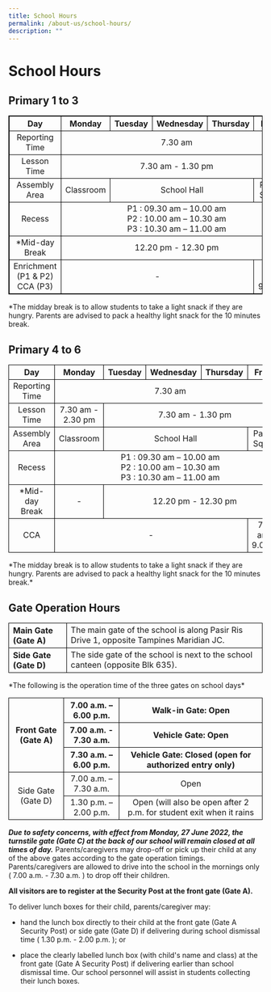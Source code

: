 ```yaml
---
title: School Hours
permalink: /about-us/school-hours/
description: ""
---
```

# **School Hours**
## Primary 1 to 3

<table style="border: 1px solid black;text-align: center;">
    <thead>
        <tr style="border: 1px solid black;text-align: center;">
            <th style="border: 1px solid black;text-align: center;">Day</th>
            <th style="border: 1px solid black;text-align: center;">Monday</th>
            <th style="border: 1px solid black;text-align: center;">Tuesday</th>
            <th style="border: 1px solid black;text-align: center;">Wednesday</th>
            <th style="border: 1px solid black;text-align: center;">Thursday</th>
            <th style="border: 1px solid black;text-align: center;">Friday</th>
        </tr>
    </thead>
    <tbody>
        <tr>
            <td style="border: 1px solid black;text-align: center;" rowspan=1>Reporting Time</td>
            <td style="border: 1px solid black;text-align: center;" colspan=5>7.30 am</td>
        </tr>
        <tr>
            <td style="border: 1px solid black;text-align: center;">Lesson Time</td>
            <td style="border: 1px solid black;text-align: center;" colspan=5>7.30 am - 1.30 pm</td>
        </tr>
        <tr>            
            <td style="border: 1px solid black;text-align: center;" rowspan=1>Assembly Area</td>
            <td style="border: 1px solid black;text-align: center;" colspan=1>Classroom</td>
            <td style="border: 1px solid black;text-align: center;" colspan=3>School Hall</td>
            <td style="border: 1px solid black;text-align: center;" colspan=1>Parade Square</td>
        </tr>
        <tr>
            <td style="border: 1px solid black;text-align: center;">Recess</td>
            <td style="border: 1px solid black;text-align: center;" colspan=5>
                P1 : 09.30 am – 10.00 am<br>
                P2 : 10.00 am – 10.30 am<br>
                P3 : 10.30 am – 11.00 am<br>
            </td>
        </tr>
        <tr>
            <td style="border: 1px solid black;text-align: center;">*Mid-day Break</td>
            <td style="border: 1px solid black;text-align: center;" colspan=5>12.20 pm - 12.30 pm</td>
        </tr>
        <tr>
            <td style="border: 1px solid black;text-align: center;">Enrichment (P1 & P2)
CCA (P3)
</td>
            <td style="border: 1px solid black;text-align: center;" colspan=4>-</td>
            <td style="border: 1px solid black;text-align: center;" colspan=1>7.30 am - 9.00pm</td>
        </tr>
    </tbody>
</table>
*The midday break is to allow students to take a light snack if they are hungry. Parents are advised to pack a healthy light snack for the 10 minutes break.

## Primary 4 to 6
<table>
    <thead>
        <tr>
            <th style="border: 1px solid black;text-align: center;">Day</th>
            <th style="border: 1px solid black;text-align: center;">Monday</th>
            <th style="border: 1px solid black;text-align: center;">Tuesday</th>
            <th style="border: 1px solid black;text-align: center;">Wednesday</th>
            <th style="border: 1px solid black;text-align: center;">Thursday</th>
            <th style="border: 1px solid black;text-align: center;">Friday</th>
        </tr>
    </thead>
    <tbody>
        <tr>
            <td style="border: 1px solid black;text-align: center;" rowspan=1>Reporting Time</td>
            <td style="border: 1px solid black;text-align: center;" colspan=5>7.30 am</td>
        </tr>
        <tr>
            <td style="border: 1px solid black;text-align: center;">Lesson Time</td>
            <td style="border: 1px solid black;text-align: center;" colspan=1>7.30 am - 2.30 pm</td>
            <td style="border: 1px solid black;text-align: center;" colspan=4>7.30 am - 1.30 pm</td>
        </tr>
        <tr>            
            <td style="border: 1px solid black;text-align: center;" rowspan=1>Assembly Area</td>
            <td style="border: 1px solid black;text-align: center;" colspan=1>Classroom</td>
            <td style="border: 1px solid black;text-align: center;" colspan=3>School Hall</td>
            <td style="border: 1px solid black;text-align: center;" colspan=1>Parade Square</td>
        </tr>
        <tr>
            <td style="border: 1px solid black;text-align: center;">Recess</td>
            <td style="border: 1px solid black;text-align: center;" colspan=5>
                P1 : 09.30 am – 10.00 am<br>
                P2 : 10.00 am – 10.30 am<br>
                P3 : 10.30 am – 11.00 am<br>
            </td>
        </tr>
        <tr>
            <td style="border: 1px solid black;text-align: center;">*Mid-day Break</td>
            <td style="border: 1px solid black;text-align: center;" colspan=1>-</td>
            <td style="border: 1px solid black;text-align: center;" colspan=4>12.20 pm - 12.30 pm</td>
        </tr>
        <tr>
            <td style="border: 1px solid black;text-align: center;">CCA</td>
            <td style="border: 1px solid black;text-align: center;" colspan=4>-</td>
            <td style="border: 1px solid black;text-align: center;" colspan=1>7.30 am - 9.00pm</td>
        </tr>
    </tbody>
</table>
*The midday break is to allow students to take a light snack if they are hungry. Parents are advised to pack a healthy light snack for the 10 minutes break.*

## Gate Operation Hours

<table>
	<thead>
		<tr>
			<th style="border: 1px solid black;text-align: left;">Main Gate (Gate A)</th>
			<td style="border: 1px solid black;text-align: left;">The main gate of the school is along Pasir Ris Drive 1, opposite Tampines Maridian JC.</td>
		</tr>
	</thead>
	<tbody>
		<tr>
			<th style="border: 1px solid black;text-align: left;">Side Gate (Gate D)</th>
			<td style="border: 1px solid black;text-align: left;">The side gate of the school is next to the school canteen (opposite Blk 635).</td>
		</tr>
	</tbody>
</table>
*The following is the operation time of the three gates on school days*


<table>
	<thead>
		<tr>
			<th style="border: 1px solid black;text-align: center;" rowspan="3">Front Gate (Gate A)</th>
			<th style="border: 1px solid black;text-align: center;">7.00 a.m. – 6.00 p.m.</th>
			<th style="border: 1px solid black;text-align: center;">Walk-in Gate: Open</th>
		</tr>
		<tr>
			<th style="border: 1px solid black;text-align: center;">7.00 a.m. - 7.30 a.m.</th>
			<th style="border: 1px solid black;text-align: center;">Vehicle Gate: Open</th>
		</tr>
		<tr>
			<th style="border: 1px solid black;text-align: center;">7.30 a.m. – 6.00 p.m.</th>
			<th style="border: 1px solid black;text-align: center;">Vehicle Gate: Closed (open for authorized entry only)</th>
		</tr>
	</thead>
	<tbody>
		<tr>
			<td style="border: 1px solid black;text-align: center;" rowspan="2">Side Gate (Gate D)</td>
			<td style="border: 1px solid black;text-align: center;">7.00 a.m. – 7.30 a.m.</td>
			<td style="border: 1px solid black;text-align: center;">Open</td>
		</tr>
		<tr>
			<td style="border: 1px solid black;text-align: center;">1.30 p.m. – 2.00 p.m.</td>
			<td style="border: 1px solid black;text-align: center;">Open (will also be open after 2 p.m. for student exit when it rains</td>
		</tr>
	</tbody>
</table>

***Due to safety concerns, with effect from Monday, 27 June 2022, the turnstile gate (Gate C) at the back of our school will remain closed at all times of day.*** Parents/caregivers may drop-off or pick up their child at any of the above gates according to the gate operation timings. Parents/caregivers are allowed to drive into the school in the mornings only ( 7.00 a.m. - 7.30 a.m. ) to drop off their children.   

  

**All visitors are to register at the Security Post at the front gate (Gate A).**

To deliver lunch boxes for their child, parents/caregiver may:

*   hand the lunch box directly to their child at the front gate (Gate A Security Post) or side gate (Gate D) if delivering during school dismissal time ( 1.30 p.m. - 2.00 p.m. ); or  
    
*   place the clearly labelled lunch box (with child's name and class) at the front gate (Gate A Security Post) if delivering earlier than school dismissal time. Our school personnel will assist in students collecting their lunch boxes.